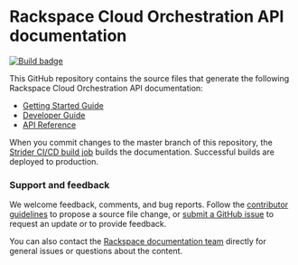 # Rackspace Cloud Orchestration API documentation

[![Build badge](https://build.developer.rackspace.com/rackerlabs/docs-cloud-orchestration.svg?branch=master)](https://build.developer.rackspace.com/rackerlabs/docs-cloud-orchestration)

This GitHub repository contains the source files that generate the following Rackspace Cloud Orchestration API documentation:

* [Getting Started Guide](https://developer.rackspace.com/docs/cloud-queues/v1/developer-guide/#getting-started/)
* [Developer Guide](https://developer.rackspace.com/docs/cloud-orchestration/v1/developer-guide/)
* [API Reference](https://developer.rackspace.com/docs/cloud-orchestration/v1/developer-guide/#api-reference)


When you commit changes to the master branch of this repository, the 
[Strider CI/CD build job](https://build.developer.rackspace.com/rackerlabs/docs-cloud-identity/) 
builds the documentation. Successful builds are deployed to production.

### Support and feedback

We welcome feedback, comments, and bug reports. Follow the 
[contributor guidelines](CONTRIBUTING.md) 
to propose a source file change, or [submit a GitHub issue](https://github.com/rackerlabs/docs-cloud-identity/issues/new) 
to request an update or to provide feedback.

You can also contact the [Rackspace documentation team](mailto:devdoc@rackspace.com) directly for general issues 
or questions about the content. 

